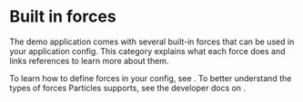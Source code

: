 # Built in forces

The demo application comes with several built-in forces that can be used in your application config. This category explains what each force does and links references to learn more about them.

To learn how to define forces in your config, see [](Particle-interactions.md). To better understand the types of forces Particles supports, see the developer docs on [](Force-types.md).
